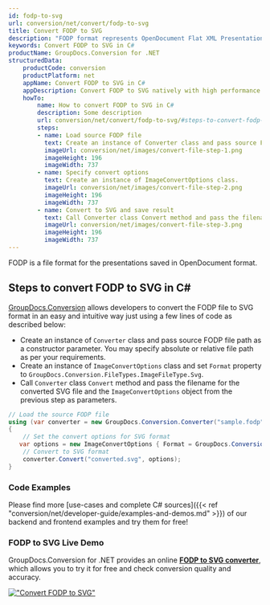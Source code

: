 ```yaml
---
id: fodp-to-svg
url: conversion/net/convert/fodp-to-svg
title: Convert FODP to SVG
description: "FODP format represents OpenDocument Flat XML Presentation with .fodp extension. Learn how to convert FODP to SVG file programmatically in C# language using GroupDocs.Conversion for .NET library."
keywords: Convert FODP to SVG in C#
productName: GroupDocs.Conversion for .NET
structuredData:
    productCode: conversion
    productPlatform: net
    appName: Convert FODP to SVG in C#
    appDescription: Convert FODP to SVG natively with high performance using C# language and server side GroupDocs.Conversion for .NET APIs, without the use of any software like Microsoft or Open Office.
    howTo:
        name: How to convert FODP to SVG in C# 
        description: Some description
        url: conversion/net/convert/fodp-to-svg/#steps-to-convert-fodp-to-svg-in-c
        steps:
        - name: Load source FODP file 
          text: Create an instance of Converter class and pass source FODP file path as a constructor parameter. You may specify absolute or relative file path as per your requirements. 
          imageUrl: conversion/net/images/convert-file-step-1.png
          imageHeight: 196
          imageWidth: 737
        - name: Specify convert options 
          text: Create an instance of ImageConvertOptions class.
          imageUrl: conversion/net/images/convert-file-step-2.png
          imageHeight: 196
          imageWidth: 737
        - name: Convert to SVG and save result 
          text: Call Converter class Convert method and pass the filename for the converted HTML file and the ImageConvertOptions object from the previous step as parameters.
          imageUrl: conversion/net/images/convert-file-step-3.png
          imageHeight: 196
          imageWidth: 737
---
```


FODP is a file format for the presentations saved in OpenDocument format.

## Steps to convert FODP to SVG in C#

[GroupDocs.Conversion](https://products.groupdocs.com/conversion/net) allows developers to convert the FODP file to SVG format in an easy and intuitive way just using a few lines of code as described below:

* Create an instance of `Converter` class and pass source FODP file path as a constructor parameter. You may specify absolute or relative file path as per your requirements. 
* Create an instance of `ImageConvertOptions` class and set `Format` property to `GroupDocs.Conversion.FileTypes.ImageFileType.Svg`.
* Call `Converter` class `Convert` method and pass the filename for the converted SVG file and the `ImageConvertOptions` object from the previous step as parameters.

```csharp
// Load the source FODP file
using (var converter = new GroupDocs.Conversion.Converter("sample.fodp"))
{
    // Set the convert options for SVG format
   var options = new ImageConvertOptions { Format = GroupDocs.Conversion.FileTypes.ImageFileType.Svg };
    // Convert to SVG format
    converter.Convert("converted.svg", options);
}
```

### Code Examples

Please find more [use-cases and complete C# sources]({{< ref "conversion/net/developer-guide/examples-and-demos.md" >}}) of our backend and frontend examples and try them for free!

### FODP to SVG Live Demo

GroupDocs.Conversion for .NET provides an online [**FODP to SVG converter**](https://products.groupdocs.app/conversion/fodp-to-svg), which allows you to try it for free and check conversion quality and accuracy.

[!["Convert FODP to SVG"](conversion/net/images/convert-to-svg/convert-fodp-to-svg.png)](https://products.groupdocs.app/conversion/fodp-to-svg)